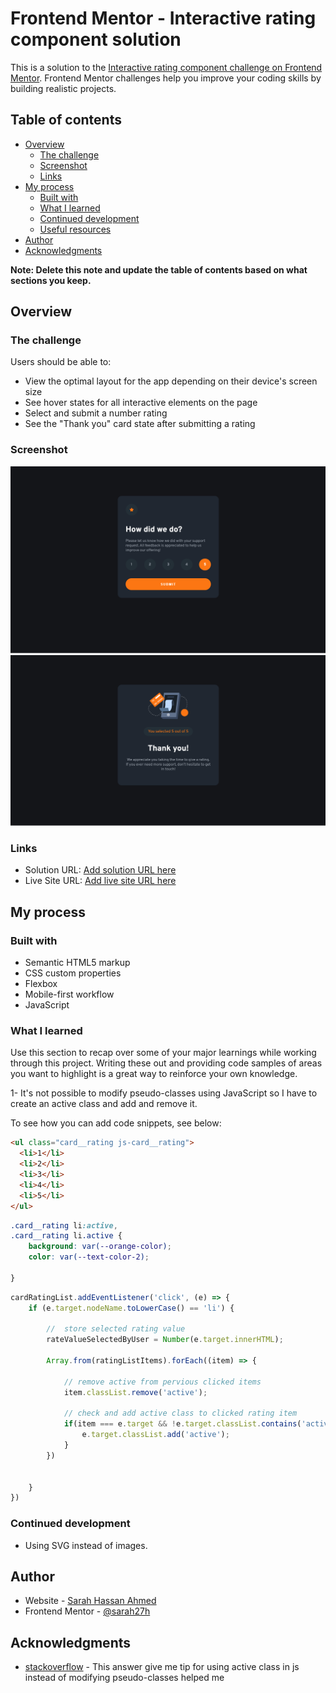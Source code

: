 # Frontend Mentor - Interactive rating component solution

This is a solution to the [Interactive rating component challenge on Frontend Mentor](https://www.frontendmentor.io/challenges/interactive-rating-component-koxpeBUmI). Frontend Mentor challenges help you improve your coding skills by building realistic projects. 

## Table of contents

- [Overview](#overview)
  - [The challenge](#the-challenge)
  - [Screenshot](#screenshot)
  - [Links](#links)
- [My process](#my-process)
  - [Built with](#built-with)
  - [What I learned](#what-i-learned)
  - [Continued development](#continued-development)
  - [Useful resources](#useful-resources)
- [Author](#author)
- [Acknowledgments](#acknowledgments)

**Note: Delete this note and update the table of contents based on what sections you keep.**

## Overview

### The challenge

Users should be able to:

- View the optimal layout for the app depending on their device's screen size
- See hover states for all interactive elements on the page
- Select and submit a number rating
- See the "Thank you" card state after submitting a rating

### Screenshot

![rating card screenshot.png](./screenshot-1.png)
![thank you card screenshot.png](./screenshot-2.png)

### Links

- Solution URL: [Add solution URL here](https://github.com/sarah27h/interactive-rating-component)
- Live Site URL: [Add live site URL here](https://sarah27h.github.io/interactive-rating-component/)

## My process

### Built with

- Semantic HTML5 markup
- CSS custom properties
- Flexbox
- Mobile-first workflow
- JavaScript

### What I learned

Use this section to recap over some of your major learnings while working through this project. Writing these out and providing code samples of areas you want to highlight is a great way to reinforce your own knowledge.

1- It's not possible to modify pseudo-classes using JavaScript so I have to create an active class and add and remove it.

To see how you can add code snippets, see below:

```html
<ul class="card__rating js-card__rating">
  <li>1</li>
  <li>2</li>
  <li>3</li>
  <li>4</li>
  <li>5</li>
</ul>
```
```css
.card__rating li:active,
.card__rating li.active {
    background: var(--orange-color);
    color: var(--text-color-2);

}
```
```js
cardRatingList.addEventListener('click', (e) => {
    if (e.target.nodeName.toLowerCase() == 'li') {
        
        //  store selected rating value
        rateValueSelectedByUser = Number(e.target.innerHTML);

        Array.from(ratingListItems).forEach((item) => {
            
            // remove active from pervious clicked items
            item.classList.remove('active');
            
            // check and add active class to clicked rating item
            if(item === e.target && !e.target.classList.contains('active')) {
                e.target.classList.add('active');  
            }
        })
        

    }
})
```

### Continued development

- Using SVG instead of images.

## Author

- Website - [Sarah Hassan Ahmed](https://sarah27h.github.io/)
- Frontend Mentor - [@sarah27h](https://www.frontendmentor.io/profile/sarah27h)

## Acknowledgments

- [stackoverflow](https://stackoverflow.com/questions/44091421/active-pseudo-class-making-a-keypress-act-like-a-mouse-click-with-respect-to) - This answer give me tip for using active class in js instead of modifying pseudo-classes helped me
